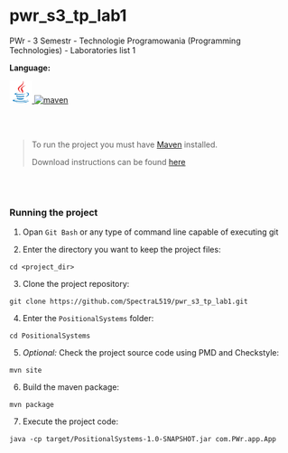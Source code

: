 # pwr_s3_tp_lab1
PWr - 3 Semestr - Technologie Programowania (Programming Technologies) - Laboratories list 1

**Language:**

<p>
  <a href="https://www.java.com" target="_blank" rel="noreferrer"> 
    <img src="https://raw.githubusercontent.com/devicons/devicon/master/icons/java/java-original.svg" alt="java" width="40" height="40"/> 
  </a>
  <a href="https://maven.apache.org/" target="_blank" rel="noreferrer"> 
    <img src="https://raw.githubusercontent.com/devicons/devicon/master/icons/python/maven-original.svg" alt="maven" width="40" height="40"/> 
  </a>
</p>

<br />
<br />

> To run the project you must have [Maven](https://maven.apache.org/) installed.
>
> Download instructions can be found [here](https://maven.apache.org/download.cgi)

<br />
<br />

### **Running the project**


1. Opan `Git Bash` or any type of command line capable of executing git

2. Enter the directory you want to keep the project files:
```
cd <project_dir>
```

3. Clone the project repository:
```
git clone https://github.com/SpectraL519/pwr_s3_tp_lab1.git
```

4. Enter the `PositionalSystems` folder:
```
cd PositionalSystems
```

5. *Optional:* Check the project source code using PMD and Checkstyle:
```
mvn site
```

6. Build the maven package:
```
mvn package
```

7. Execute the project code:
```
java -cp target/PositionalSystems-1.0-SNAPSHOT.jar com.PWr.app.App
```

